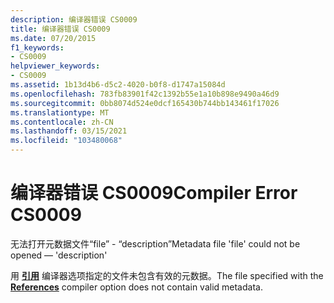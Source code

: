 ```yaml
---
description: 编译器错误 CS0009
title: 编译器错误 CS0009
ms.date: 07/20/2015
f1_keywords:
- CS0009
helpviewer_keywords:
- CS0009
ms.assetid: 1b13d4b6-d5c2-4020-b0f8-d1747a15084d
ms.openlocfilehash: 783fb83901f42c1392b55e1a10b898e9490a46d9
ms.sourcegitcommit: 0bb8074d524e0dcf165430b744bb143461f17026
ms.translationtype: MT
ms.contentlocale: zh-CN
ms.lasthandoff: 03/15/2021
ms.locfileid: "103480068"
---
```

# <a name="compiler-error-cs0009"></a><span data-ttu-id="177ae-103">编译器错误 CS0009</span><span class="sxs-lookup"><span data-stu-id="177ae-103">Compiler Error CS0009</span></span>

<span data-ttu-id="177ae-104">无法打开元数据文件“file” - “description”</span><span class="sxs-lookup"><span data-stu-id="177ae-104">Metadata file 'file' could not be opened — 'description'</span></span>  
  
 <span data-ttu-id="177ae-105">用 [**引用**](../language-reference/compiler-options/inputs.md#references) 编译器选项指定的文件未包含有效的元数据。</span><span class="sxs-lookup"><span data-stu-id="177ae-105">The file specified with the [**References**](../language-reference/compiler-options/inputs.md#references) compiler option does not contain valid metadata.</span></span>

